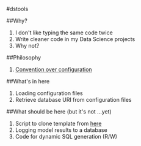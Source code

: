 #dstools

##Why?

1. I don't like typing the same code twice
2. Write cleaner code in my Data Science projects
3. Why not?

##Philosophy

1. [Convention over configuration](https://en.wikipedia.org/wiki/Convention_over_configuration)

##What's in here

1. Loading configuration files
2. Retrieve database URI from configuration files

##What should be here (but it's not ...yet)

1. Script to clone template from [here](https://github.com/edublancas/ds-template)
2. Logging model results to a database
3. Code for dynamic SQL generation (R/W)
